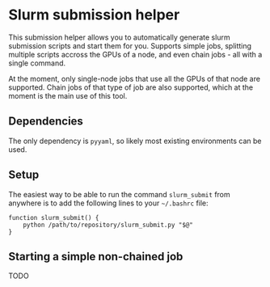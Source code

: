 # Slurm submission helper

This submission helper allows you to automatically generate slurm submission scripts and start them for you.
Supports simple jobs, splitting multiple scripts accross the GPUs of a node, and even chain jobs - all
with a single command.

At the moment, only single-node jobs that use all the GPUs of that node are supported.
Chain jobs of that type of job are also supported, which at the moment is the main use of this tool.

## Dependencies
The only dependency is `pyyaml`, so likely most existing environments can be used.

## Setup

The easiest way to be able to run the command `slurm_submit` from anywhere is to add the following lines to your `~/.bashrc` file:

```
function slurm_submit() {
    python /path/to/repository/slurm_submit.py "$@"
}
```

## Starting a simple non-chained job

TODO